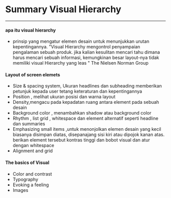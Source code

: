 # Summary Visual Hierarchy
---
#### apa itu visual hierarchy
- prinsip yang mengatur elemen desain untuk menunjukkan urutan kepentingannya. "Visual Hierarchy mengontrol penyampaian pengalaman sebuah produk. jika kalian kesulitan mencari tahu dimana harus mencari sebuah informasi, kemungkinan besar layout-nya tidak memiliki visual Hierarchy yang leas " The Nielsen Norman Group

#### Layout of screen elemets
- Size & spacing system, Ukuran headlines dan subheading memberikan petunjuk kepada user tetang keteraturan dan kepentingannya
- Position , melihat ukuran posisi dan warna layout
- Density,mengacu pada kepadatan ruang antara element pada sebuah desain
- Background color , menambahkan shadow atau background color
- Rhythm , list grid , whitespace dan element  alternatif seperti headline dan summaries
- Emphasizing small items ,untuk menonjolkan elemen desain yang kecil biasanya disimpan diatas, disepanajang sisi kiri atau dipojok kanan atas. berikan element tersebut kontras tinggi dan bobot visual dan atur dengan whitespace
- Alignment and grid
#### The basics of Visual 
- Color and contrast
- Typography
- Evoking a feeling
- Images
